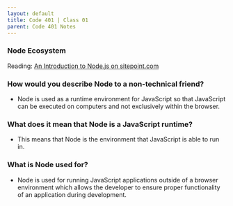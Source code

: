 ```yaml
---
layout: default
title: Code 401 | Class 01
parent: Code 401 Notes
---
```


### Node Ecosystem

Reading: [An Introduction to Node.js on sitepoint.com](https://www.sitepoint.com/an-introduction-to-node-js/)

### How would you describe Node to a non-technical friend?

* Node is used as a runtime environment for JavaScript so that JavaScript can be executed on computers and not exclusively within the browser.

### What does it mean that Node is a JavaScript runtime?

* This means that Node is the environment that JavaScript is able to run in.

### What is Node used for?

* Node is used for running JavaScript applications outside of a browser environment which allows the developer to ensure proper functionality of an application during development.
